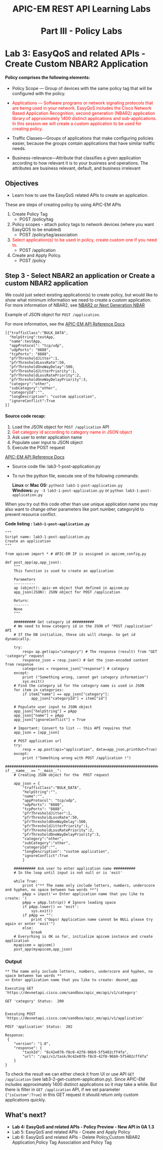 #  <center>APIC-EM REST API Learning Labs</center>

# <center>Part III - Policy Labs</center>

# Lab 3: EasyQoS and related APIs - Create Custom NBAR2 Application


#### Policy comprises the following elements:

* Policy Scope — Group of devices with the same policy tag that will be configured with the policy.

* <font color='red'>Applications — Software programs or network signaling protocols that are being used in your network. EasyQoS includes the Cisco Network Based Application Recognition, second generation (NBAR2) application library of approximately 1400 distinct applications and sub-applications. In this session we will create a custom application to be used for creating policy.</font>

* Traffic Classes—Groups of applications that make configuring policies easier, because the groups contain applications that have similar traffic needs.

* Business-relevance—Attribute that classifies a given application according to how relevant it is to your business and operations. The attributes are business relevant, default, and business irrelevant


## Objectives
*  Learn how to use the EasyQoS related APIs to create an application.

These are steps of creating policy by using APIC-EM APIs


1. Create Policy Tag
   * POST /policy/tag  
2. Policy scopes - attach policy tags to network devices (where you want EasyQOS to be enabled)
   * POST /policy/tag/association
3. <font color='red'>Select application(s) to be used in policy, create custom one if you need to.</font>
   * POST /application
4. Create and Apply Policy.
   * POST /policy


## Step 3 - Select NBAR2 an application or Create a custom NBAR2 application
We could just select existing application(s) to create policy, but would like to show what minimum information we need to create a custom application.
For more information of NBAR2, see [NBAR2 or Next Generation NBAR](http://www.cisco.com/c/en/us/products/collateral/ios-nx-os-software/network-based-application-recognition-nbar/qa_c67-697963.html)

Example of JSON object for ```POST /application```.

For more information, see the [APIC-EM API Reference Docs](http://devnetapic.cisco.com/)

```
[{"trafficClass":"BULK_DATA",
  "helpString":testApp,
  "name":testApp,
  "appProtocol": "tcp/udp",
  "udpPorts": "8888",
  "tcpPorts": "8888",
  "pfrThresholdJitter":1,
  "pfrThresholdLossRate":50,
  "pfrThresholdOneWayDelay":500,
  "pfrThresholdJitterPriority":1,
  "pfrThresholdLossRatePriority":2,
  "pfrThresholdOneWayDelayPriority":3,
  "category":"other",
  "subCategory":"other",
  "categoryId":"",
  "longDescription": "custom application",
  "ignoreConflict":True
}]
```


#### Source code recap:
1. Load the JSON object for ```POST /application``` API
2.  <font color='red'>Get category id according to category name in JSON object</font>
3. Ask user to enter application name
4. Populate user input to JSON object
5. Execute the POST request<br>

[APIC-EM API Reference Docs](http://devnetapic.cisco.com/)

* Source code file: lab3-1-post-application.py
* To run the python file, execute one of the following commands:<br>

  **Linux** or **Mac OS:**  `python3 lab3-1-post-application.py`<br>
  **Windows:**    `py -3 lab3-1-post-application.py` or `python lab3-1-post-application.py`<br>

When you try out this code other than use unique application name you may also want to change other parameters like port number, categoryId to prevent resource conflict.<br>

**Code listing : `lab3-1-post-application.py`**

```
"""
Script name: lab3-1-post-application.py
Create an application
"""

from apicem import * # APIC-EM IP is assigned in apicem_config.py

def post_app(ap,app_json):
    """
    This function is used to create an application

    Parameters
    ----------
    ap (object): apic-em object that defined in apicem.py
    app_json(JSON): JSON object for POST /application

    Return:
    -------
    None
    """

    ########## Get category id ##########
    # We need to know category id in the JSON of "POST /application" API
    # If the DB initialize, these ids will change. So get id dynamically.

    try:
        resp= ap.get(api="category") # The response (result) from "GET 'category" request
        response_json = resp.json() # Get the json-encoded content from response
        categories = response_json["response"] # category
    except:
        print ("Something wrong, cannot get category information")
        sys.exit()
    # Find the category id for the category name is used in JSON
    for item in categories:
        if item["name"] == app_json["category"]:
            app_json["categoryId"] = item["id"]

    # Populate user input to JSON object
    app_json["helpString"] = pApp
    app_json["name"] = pApp
    app_json["ignoreConflict"] = True

    # Important: Convert to list -- this API requires that
    app_json = [app_json]

    # POST application url
    try:
        resp = ap.post(api="application", data=app_json,printOut=True)
    except:
        print ("Something wrong with POST /application !")

##########################################################################
if __name__ == "__main__":
    # Creating JSON object for the  POST request

    app_json = {
        "trafficClass":"BULK_DATA",
        "helpString":"",
        "name":"",
        "appProtocol": "tcp/udp",
        "udpPorts": "8888",
        "tcpPorts": "8888",
        "pfrThresholdJitter":1,
        "pfrThresholdLossRate":50,
        "pfrThresholdOneWayDelay":500,
        "pfrThresholdJitterPriority":1,
        "pfrThresholdLossRatePriority":2,
        "pfrThresholdOneWayDelayPriority":3,
        "category":"other",
        "subCategory":"other",
        "categoryId":"",
        "longDescription": "custom application",
        "ignoreConflict":True
        }

    ########## Ask user to enter application name ##########
    # In the loop until input is not null or is 'exit'

    while True:
        print ("** The name only include letters, numbers, underscore and hyphen, no space between two words **")
        pApp = input('=> Enter application name that you like to create: ')
        pApp = pApp.lstrip() # Ignore leading space
        if pApp.lower() == 'exit':
            sys.exit()
        if pApp == "":
            print ("Oops! Application name cannot be NULL please try again or enter 'exit'")
        else:
            break
    # Everyrhing is OK so far, initialize apicem instance and create application
    myapicem = apicem()
    post_app(myapicem,app_json)
```

### Output

```
** The name only include letters, numbers, underscore and hyphen, no space between two words **
=> Enter application name that you like to create: devnet_app

Executing GET 'https://devnetapi.cisco.com/sandbox/apic_em/api/v1/category'

GET 'category' Status:  200 


Executing POST 'https://devnetapi.cisco.com/sandbox/apic_em/api/v1/application'

POST 'application' Status:  202 

Response:
 {
    "version": "1.0",
    "response": {
        "taskId": "8c42e078-f8c0-42f8-96b9-5f5402cff4fa",
        "url": "/api/v1/task/8c42e078-f8c0-42f8-96b9-5f5402cff4fa"
    }
}
```

To check the result we can either check it from UI or use API  ```GET /application``` (see lab3-2-get-custom-application.py). Since APIC-EM includes approximately 1400 distinct applications so it may take a while. But there is filter in ``` GET /application ``` API, if we set parameter ``` {"isCustom":True} ``` in this GET request it should return only custom applications quickly.

## What's next?

* **Lab 4: EasyQoS and related APIs - Policy Preview - New API in GA 1.3**
* Lab 5: EasyQoS and related APIs - Create and Apply Policy
* Lab 6: EasyQoS and related APIs - Delete Policy,Custom NBAR2 Application,Policy Tag Association and Policy Tag